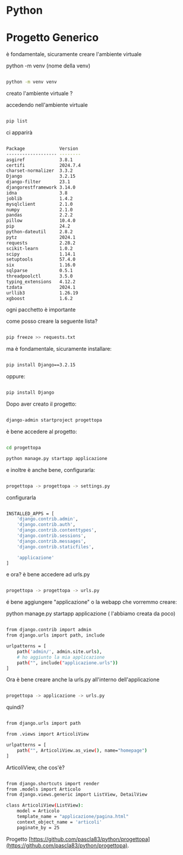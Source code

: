 # Python

# Progetto Generico

è fondamentale, sicuramente creare l'ambiente virtuale

python -m venv (nome della venv)


```bash

python -m venv venv

```

creato l'ambiente virtuale ?

accedendo nell'ambiente virtuale

```bash

pip list

```

ci apparirà

```bash

Package             Version
------------------- --------
asgiref             3.8.1
certifi             2024.7.4
charset-normalizer  3.3.2
Django              3.2.15
django-filter       23.1
djangorestframework 3.14.0
idna                3.8
joblib              1.4.2
mysqlclient         2.1.0
numpy               2.1.0
pandas              2.2.2
pillow              10.4.0
pip                 24.2
python-dateutil     2.8.2
pytz                2024.1
requests            2.28.2
scikit-learn        1.0.2
scipy               1.14.1
setuptools          57.4.0
six                 1.16.0
sqlparse            0.5.1
threadpoolctl       3.5.0
typing_extensions   4.12.2
tzdata              2024.1
urllib3             1.26.19
xgboost             1.6.2

```

ogni pacchetto è importante

come posso creare la seguente lista?

```bash

pip freeze >> requests.txt

```

ma è fondamentale, sicuramente installare:

```bash

pip install Django==3.2.15

```

oppure:

```bash

pip install Django

```

Dopo aver creato il progetto:

```bash

django-admin startproject progettopa

```

è bene accedere al progetto:

```bash

cd progettopa

python manage.py startapp applicazione

```

e inoltre è anche bene, configurarla:

```bash

progettopa -> progettopa -> settings.py

```

configurarla

```bash

INSTALLED_APPS = [
    'django.contrib.admin',
    'django.contrib.auth',
    'django.contrib.contenttypes',
    'django.contrib.sessions',
    'django.contrib.messages',
    'django.contrib.staticfiles',

    'applicazione'
]

```

e ora? è bene accedere ad urls.py

```bash

progettopa -> progettopa -> urls.py

```

é bene aggiungere "applicazione" o la webapp che vorremmo creare:

python manage.py startapp applicazione ( l'abbiamo creata da poco)


```bash

from django.contrib import admin
from django.urls import path, include

urlpatterns = [
    path('admin/', admin.site.urls),
    # ho aggiunto la mia applicazione
    path("", include("applicazione.urls"))
]

```

Ora è bene creare anche la urls.py all'interno dell'applicazione

```bash

progettopa -> applicazione -> urls.py

```

quindi?

```bash

from django.urls import path

from .views import ArticoliView

urlpatterns = [
    path("", ArticoliView.as_view(), name="homepage")
]

```

ArticoliView, che cos'è?

```bash

from django.shortcuts import render
from .models import Articolo
from django.views.generic import ListView, DetailView

class ArticoliView(ListView):
    model = Articolo
    template_name = "applicazione/pagina.html"
    context_object_name = 'articoli'
    paginate_by = 25

```

Progetto [https://github.com/pascla83/python/progettopa](https://github.com/pascla83/python/progettopa).